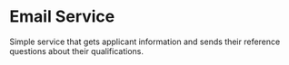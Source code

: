 # Email Service

Simple service that gets applicant information and sends their reference questions about their qualifications.
